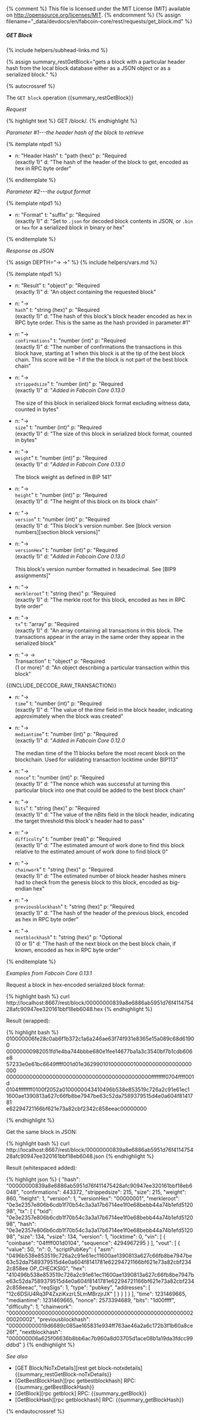 {% comment %}
This file is licensed under the MIT License (MIT) available on
http://opensource.org/licenses/MIT.
{% endcomment %}
{% assign filename="_data/devdocs/en/fabcoin-core/rest/requests/get_block.md" %}

##### GET Block
{% include helpers/subhead-links.md %}

{% assign summary_restGetBlock="gets a block with a particular header hash from the local block database either as a JSON object or as a serialized block." %}

{% autocrossref %}

The `GET block` operation {{summary_restGetBlock}}

*Request*

{% highlight text %}
GET /block/<hash>.<format>
{% endhighlight %}

*Parameter #1---the header hash of the block to retrieve*

{% itemplate ntpd1 %}
- n: "Header Hash"
  t: "path (hex)"
  p: "Required<br>(exactly 1)"
  d: "The hash of the header of the block to get, encoded as hex in RPC byte order"

{% enditemplate %}

*Parameter #2---the output format*

{% itemplate ntpd1 %}
- n: "Format"
  t: "suffix"
  p: "Required<br>(exactly 1)"
  d: "Set to `.json` for decoded block contents in JSON, or `.bin` or `hex` for a serialized block in binary or hex"

{% enditemplate %}

*Response as JSON*

{% assign DEPTH="→ →" %}
{% include helpers/vars.md %}

{% itemplate ntpd1 %}
- n: "Result"
  t: "object"
  p: "Required<br>(exactly 1)"
  d: "An object containing the requested block"

- n: "→<br>`hash`"
  t: "string (hex)"
  p: "Required<br>(exactly 1)"
  d: "The hash of this block's block header encoded as hex in RPC byte order.  This is the same as the hash provided in parameter #1"

- n: "→<br>`confirmations`"
  t: "number (int)"
  p: "Required<br>(exactly 1)"
  d: "The number of confirmations the transactions in this block have, starting at 1 when this block is at the tip of the best block chain.  This score will be -1 if the the block is not part of the best block chain"

- n: "→<br>`strippedsize`"
  t: "number (int)"
  p: "Required<br>(exactly 1)"
  d: "*Added in Fabcoin Core 0.13.0*<br><br>The size of this block in serialized block format excluding witness data, counted in bytes"
  
- n: "→<br>`size`"
  t: "number (int)"
  p: "Required<br>(exactly 1)"
  d: "The size of this block in serialized block format, counted in bytes" 
  
- n: "→<br>`weight`"
  t: "number (int)"
  p: "Required<br>(exactly 1)"
  d: "*Added in Fabcoin Core 0.13.0*<br><br>The block weight as defined in BIP 141"

- n: "→<br>`height`"
  t: "number (int)"
  p: "Required<br>(exactly 1)"
  d: "The height of this block on its block chain"

- n: "→<br>`version`"
  t: "number (int)"
  p: "Required<br>(exactly 1)"
  d: "This block's version number.  See [block version numbers][section block versions]"
  
- n: "→<br>`versionHex`"
  t: "number (int)"
  p: "Required<br>(exactly 1)"
  d: "*Added in Fabcoin Core 0.13.0*<br><br>This block's version number formatted in hexadecimal.  See [BIP9 assignments]"

- n: "→<br>`merkleroot`"
  t: "string (hex)"
  p: "Required<br>(exactly 1)"
  d: "The merkle root for this block, encoded as hex in RPC byte order"

- n: "→<br>`tx`"
  t: "array"
  p: "Required<br>(exactly 1)"
  d: "An array containing all transactions in this block.  The transactions appear in the array in the same order they appear in the serialized block"

- n: "→ →<br>Transaction"
  t: "object"
  p: "Required<br>(1 or more)"
  d: "An object describing a particular transaction within this block"

{{INCLUDE_DECODE_RAW_TRANSACTION}}
- n: "→<br>`time`"
  t: "number (int)"
  p: "Required<br>(exactly 1)"
  d: "The value of the *time* field in the block header, indicating approximately when the block was created"
  
- n: "→<br>`mediantime`"
  t: "number (int)"
  p: "Required<br>(exactly 1)"
  d: "*Added in Fabcoin Core 0.12.0*<br><br>The median time of the 11 blocks before the most recent block on the blockchain.  Used for validating transaction locktime under BIP113"

- n: "→<br>`nonce`"
  t: "number (int)"
  p: "Required<br>(exactly 1)"
  d: "The nonce which was successful at turning this particular block into one that could be added to the best block chain"

- n: "→<br>`bits`"
  t: "string (hex)"
  p: "Required<br>(exactly 1)"
  d: "The value of the *nBits* field in the block header, indicating the target threshold this block's header had to pass"

- n: "→<br>`difficulty`"
  t: "number (real)"
  p: "Required<br>(exactly 1)"
  d: "The estimated amount of work done to find this block relative to the estimated amount of work done to find block 0"

- n: "→<br>`chainwork`"
  t: "string (hex)"
  p: "Required<br>(exactly 1)"
  d: "The estimated number of block header hashes miners had to check from the genesis block to this block, encoded as big-endian hex"

- n: "→<br>`previousblockhash`"
  t: "string (hex)"
  p: "Required<br>(exactly 1)"
  d: "The hash of the header of the previous block, encoded as hex in RPC byte order"

- n: "→<br>`nextblockhash`"
  t: "string (hex)"
  p: "Optional<br>(0 or 1)"
  d: "The hash of the next block on the best block chain, if known, encoded as hex in RPC byte order"

{% enditemplate %}

*Examples from Fabcoin Core 0.13.1*

Request a block in hex-encoded serialized block format:

{% highlight bash %}
curl http://localhost:8667/rest/block/00000000839a8e6886ab5951d76f411475428afc90947ee320161bbf18eb6048.hex
{% endhighlight %}

Result (wrapped):

{% highlight bash %}
010000006fe28c0ab6f1b372c1a6a246ae63f74f931e8365e15a089c68d61900\
00000000982051fd1e4ba744bbbe680e1fee14677ba1a3c3540bf7b1cdb606e8\
57233e0e61bc6649ffff001d01e3629901010000000100000000000000000000\
00000000000000000000000000000000000000000000ffffffff0704ffff001d\
0104ffffffff0100f2052a0100000043410496b538e853519c726a2c91e61ec1\
1600ae1390813a627c66fb8be7947be63c52da7589379515d4e0a604f8141781\
e62294721166bf621e73a82cbf2342c858eeac00000000

{% endhighlight %}

Get the same block in JSON:

{% highlight bash %}
curl http://localhost:8667/rest/block/00000000839a8e6886ab5951d76f411475428afc90947ee320161bbf18eb6048.json 
{% endhighlight %}

Result (whitespaced added):

{% highlight json %}
{
  "hash": "00000000839a8e6886ab5951d76f411475428afc90947ee320161bbf18eb6048",
  "confirmations": 443372,
  "strippedsize": 215,
  "size": 215,
  "weight": 860,
  "height": 1,
  "version": 1,
  "versionHex": "00000001",
  "merkleroot": "0e3e2357e806b6cdb1f70b54c3a3a17b6714ee1f0e68bebb44a74b1efd512098",
  "tx": [
    {
      "txid": "0e3e2357e806b6cdb1f70b54c3a3a17b6714ee1f0e68bebb44a74b1efd512098",
      "hash": "0e3e2357e806b6cdb1f70b54c3a3a17b6714ee1f0e68bebb44a74b1efd512098",
      "size": 134,
      "vsize": 134,
      "version": 1,
      "locktime": 0,
      "vin": [
        {
          "coinbase": "04ffff001d0104",
          "sequence": 4294967295
        }
      ],
      "vout": [
        {
          "value": 50,
          "n": 0,
          "scriptPubKey": {
            "asm": "0496b538e853519c726a2c91e61ec11600ae1390813a627c66fb8be7947be63c52da7589379515d4e0a604f8141781e62294721166bf621e73a82cbf2342c858ee OP_CHECKSIG",
            "hex": "410496b538e853519c726a2c91e61ec11600ae1390813a627c66fb8be7947be63c52da7589379515d4e0a604f8141781e62294721166bf621e73a82cbf2342c858eeac",
            "reqSigs": 1,
            "type": "pubkey",
            "addresses": [
              "12c6DSiU4Rq3P4ZxziKxzrL5LmMBrzjrJX"
            ]
          }
        }
      ]
    }
  ],
  "time": 1231469665,
  "mediantime": 1231469665,
  "nonce": 2573394689,
  "bits": "1d00ffff",
  "difficulty": 1,
  "chainwork": "0000000000000000000000000000000000000000000000000000000200020002",
  "previousblockhash": "000000000019d6689c085ae165831e934ff763ae46a2a6c172b3f1b60a8ce26f",
  "nextblockhash": "000000006a625f06636b8bb6ac7b960a8d03705d1ace08b1a19da3fdcc99ddbd"
}
{% endhighlight %}

*See also*

* [GET Block/NoTxDetails][rest get block-notxdetails] {{summary_restGetBlock-noTxDetails}}
* [GetBestBlockHash][rpc getbestblockhash] RPC: {{summary_getBestBlockHash}}
* [GetBlock][rpc getblock] RPC: {{summary_getBlock}}
* [GetBlockHash][rpc getblockhash] RPC: {{summary_getBlockHash}}

{% endautocrossref %}
